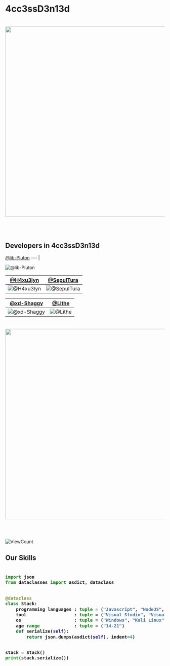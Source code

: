 # 4cc3ssD3n13d


#
<p align="center">
<img src="https://github.com/CodingForOurFuture/CodingForOurFuture/blob/main/images/hello.gif?raw=true" width=600 /></p>
<br/><br/>

## Developers in 4cc3ssD3n13d

[@lib-Pluton](https://github.com/lib-Pluton)
--- |

![@lib-Pluton](https://avatars.githubusercontent.com/lib-Pluton?s=150&v=1) 

[@H4xu3lyn](https://github.com/dec-H4xu3lyn) | [@SepulTura](https://github.com/SepulTura35) 
--- | ---
![@H4xu3lyn](https://avatars.githubusercontent.com/dec-H4xu3lyn?s=150&v=1) | ![@SepulTura](https://avatars.githubusercontent.com/SepulTura35?s=150&v=1) 


[@xd-Shaggy](https://github.com/xd-Shaggy) | [@Lithe](https://github.com/lithellx)
--- | --- 
![@xd-Shaggy](https://avatars.githubusercontent.com/xd-Shaggy?s=150&v=1) | ![@Lithe](https://avatars.githubusercontent.com/lithellx?s=150&v=1)



#
<p align="center">
<img src="https://github.com/CodingForOurFuture/CodingForOurFuture/blob/main/images/pepe.gif?raw=true" width=600 /></p>
<br/><br/>


 <!--  ![visitors](https://visitor-badge.glitch.me/badge?page_id=CodingForOurFuture/CodingForOurFuture) -->
![ViewCount](https://views.whatilearened.today/views/github/CodingForOurFuture/views.svg)

## Our Skills
<h3>
    
```python
​
import json
from dataclasses import asdict, dataclass


@dataclass
class Stack:
    programming languages : tuple = ("Javascript", "NodeJS", "Qt", "Qmake", "C", "C++", "C#", "PHP", "HTML", "CSS")
    tool                  : tuple = ("Visual Studio", "Visual Studio Code", "XenForo", "Qt")
    os                    : tuple = ("Windows", "Kali Linux")
    age range             : tuple = ("14-21")
    def serialize(self):
        return json.dumps(asdict(self), indent=4)


stack = Stack()
print(stack.serialize())
​
```
</h3>
